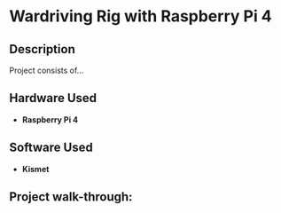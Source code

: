 <h1>Wardriving Rig with Raspberry Pi 4</h1>


<h2>Description</h2>
Project consists of...


<h2>Hardware Used</h2>

- <b>Raspberry Pi 4</b> 

<h2>Software Used </h2>

- <b>Kismet</b>

<h2>Project walk-through:</h2>

<!--
<p align="center">
Launch the utility: <br/>
<img src="https://i.imgur.com/62TgaWL.png" height="80%" width="80%" alt="Disk Sanitization Steps"/>
<br />

</p>
-->
